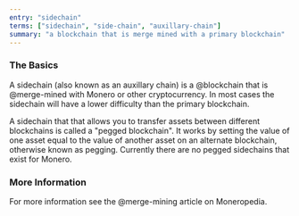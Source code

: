 ```yaml
---
entry: "sidechain"
terms: ["sidechain", "side-chain", "auxillary-chain"]
summary: "a blockchain that is merge mined with a primary blockchain"
---
```


### The Basics

A sidechain (also known as an auxillary chain) is a @blockchain that is @merge-mined with Monero or other cryptocurrency. In most cases the sidechain will have a lower difficulty than the primary blockchain.

A sidechain that that allows you to transfer assets between different blockchains is called a "pegged blockchain". It works by setting the value of one asset equal to the value of another asset on an alternate blockchain, otherwise known as pegging. Currently there are no pegged sidechains that exist for Monero.

### More Information

For more information see the @merge-mining article on Moneropedia.
